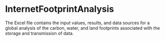 # InternetFootprintAnalysis

The Excel file contains the input values, results, and data sources for a global analysis of the carbon, water, and land footprints associated with the storage and transmission of data. 

